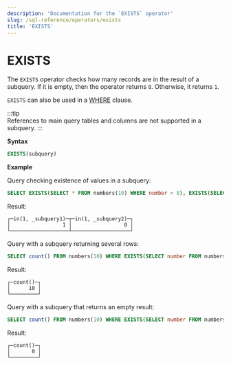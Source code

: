 ```yaml
---
description: 'Documentation for the `EXISTS` operator'
slug: /sql-reference/operators/exists
title: 'EXISTS'
---
```


# EXISTS

The `EXISTS` operator checks how many records are in the result of a subquery. If it is empty, then the operator returns `0`. Otherwise, it returns `1`.

`EXISTS` can also be used in a [WHERE](../../sql-reference/statements/select/where.md) clause.

:::tip    
References to main query tables and columns are not supported in a subquery.
:::

**Syntax**

``` sql
EXISTS(subquery)
```

**Example**

Query checking existence of values in a subquery:

``` sql
SELECT EXISTS(SELECT * FROM numbers(10) WHERE number > 8), EXISTS(SELECT * FROM numbers(10) WHERE number > 11)
```

Result:

``` text
┌─in(1, _subquery1)─┬─in(1, _subquery2)─┐
│                 1 │                 0 │
└───────────────────┴───────────────────┘
```

Query with a subquery returning several rows:

``` sql
SELECT count() FROM numbers(10) WHERE EXISTS(SELECT number FROM numbers(10) WHERE number > 8);
```

Result:

``` text
┌─count()─┐
│      10 │
└─────────┘
```

Query with a subquery that returns an empty result:

``` sql
SELECT count() FROM numbers(10) WHERE EXISTS(SELECT number FROM numbers(10) WHERE number > 11);
```

Result:

``` text
┌─count()─┐
│       0 │
└─────────┘
```
